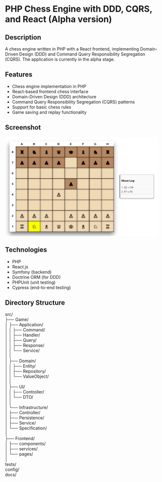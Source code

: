 # PHP Chess Engine with DDD, CQRS, and React (Alpha version)

## Description
A chess engine written in PHP with a React frontend, implementing Domain-Driven Design (DDD) and Command Query Responsibility Segregation (CQRS). The application is currently in the alpha stage.

## Features
- Chess engine implementation in PHP  
- React-based frontend chess interface  
- Domain-Driven Design (DDD) architecture  
- Command Query Responsibility Segregation (CQRS) patterns  
- Support for basic chess rules  
- Game saving and replay functionality

## Screenshot

![Screenshot](screen.png)

## Technologies
- PHP  
- React.js  
- Symfony (backend)  
- Doctrine ORM (for DDD)  
- PHPUnit (unit testing)  
- Cypress (end-to-end testing)

## Directory Structure

src/<br>
├── Game/<br>
│   ├── Application/<br>
│   │   ├── Command/<br>
│   │   ├── Handler/<br>
│   │   ├── Query/<br>
│   │   ├── Response/<br>
│   │   └── Service/<br>
│   │<br>
│   ├── Domain/<br>
│   │   ├── Entity/<br>
│   │   ├── Repository/<br>
│   │   └── ValueObject/<br>
│   │<br>
│   ├── UI/<br>
│   │   ├── Controller/<br>
│   │   └── DTO/<br>
│   │<br>
│   └── Infrastructure/<br>
│       ├── Controller/<br>
│       ├── Persistence/<br>
│       ├── Service/<br>
│       └── Specification/<br>
│<br>
├── Frontend/<br>
│   ├── components/<br>
│   ├── services/<br>
│   └── pages/<br>
│<br>
tests/<br>
config/<br>
docs/<br>
